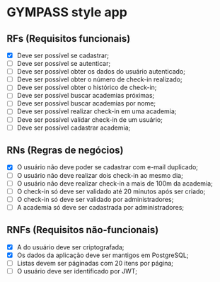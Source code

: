 # GYMPASS style app

## RFs (Requisitos funcionais)
- [x] Deve ser possível se cadastrar;
- [ ] Deve ser possível se autenticar;
- [ ] Deve ser possível obter os dados do usuário autenticado;
- [ ] Deve ser possível obter o número de check-in realizado;
- [ ] Deve ser possível obter o histórico de check-in;
- [ ] Deve ser possível buscar academias próximas;
- [ ] Deve ser possível buscar academias por nome;
- [ ] Deve ser possível realizar check-in em uma academia;
- [ ] Deve ser possível validar check-in de um usuário;
- [ ] Deve ser possível cadastrar academia;

## RNs (Regras de negócios)
- [x] O usuário não deve poder se cadastrar com e-mail duplicado;
- [ ] O usuário não deve realizar dois check-in ao mesmo dia;
- [ ] O usuário não deve realizar check-in a mais de 100m da academia;
- [ ] O check-in só deve ser validado até 20 minutos após ser criado;
- [ ] O check-in só deve ser validado por administradores;
- [ ] A academia só deve ser cadastrada por administradores;

## RNFs (Requisitos não-funcionais)
- [x] A do usuário deve ser criptografada;
- [x] Os dados da aplicação deve ser mantigos em PostgreSQL;
- [ ] Listas devem ser páginadas com 20 itens por página;
- [ ] O usuário deve ser identificado por JWT;
